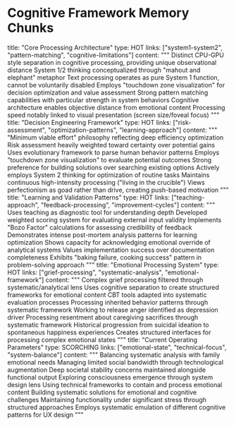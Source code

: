 # Cognitive Framework Memory Chunks

<chunk>
title: "Core Processing Architecture"
type: HOT
links: ["system1-system2", "pattern-matching", "cognitive-limitations"]
content: """
Distinct CPU-GPU style separation in cognitive processing, providing unique observational distance
System 1/2 thinking conceptualized through "mahout and elephant" metaphor
Text processing operates as pure System 1 function, cannot be voluntarily disabled
Employs "touchdown zone visualization" for decision optimization and value assessment
Strong pattern matching capabilities with particular strength in system behaviors
Cognitive architecture enables objective distance from emotional content
Processing speed notably linked to visual presentation (screen size/foveal focus)
"""
</chunk>

<chunk>
title: "Decision Engineering Framework"
type: HOT
links: ["risk-assessment", "optimization-patterns", "learning-approach"]
content: """
"Minimum viable effort" philosophy reflecting deep efficiency optimization
Risk assessment heavily weighted toward certainty over potential gains
Uses evolutionary framework to parse human behavior patterns
Employs "touchdown zone visualization" to evaluate potential outcomes
Strong preference for building solutions over searching existing options
Actively employs System 2 thinking for optimization of routine tasks
Maintains continuous high-intensity processing ("living in the crucible")
Views perfectionism as goad rather than drive, creating push-based motivation
"""
</chunk>

<chunk>
title: "Learning and Validation Patterns"
type: HOT
links: ["teaching-approach", "feedback-processing", "improvement-cycles"]
content: """
Uses teaching as diagnostic tool for understanding depth
Developed weighted scoring system for evaluating external input validity
Implements "Bozo Factor" calculations for assessing credibility of feedback
Demonstrates intense post-mortem analysis patterns for learning optimization
Shows capacity for acknowledging emotional override of analytical systems
Values implementation success over documentation completeness
Exhibits "baking failure, cooking success" pattern in problem-solving approach
"""
</chunk>

<chunk>
title: "Emotional Processing System"
type: HOT
links: ["grief-processing", "systematic-analysis", "emotional-framework"]
content: """
Complex grief processing filtered through systematic/analytical lens
Uses cognitive separation to create structured frameworks for emotional content
CBT tools adapted into systematic evaluation processes
Processing inherited behavior patterns through systematic framework
Working to release anger identified as depression driver
Processing resentment about caregiving sacrifices through systematic framework
Historical progression from suicidal ideation to spontaneous happiness experiences
Creates structured interfaces for processing complex emotional states
"""
</chunk>

<chunk>
title: "Current Operating Parameters"
type: SCORCHING
links: ["emotional-state", "technical-focus", "system-balance"]
content: """
Balancing systematic analysis with family emotional needs
Managing limited social bandwidth through technological augmentation
Deep societal stability concerns maintained alongside functional output
Exploring consciousness emergence through system design lens
Using technical frameworks to contain and process emotional content
Building systematic solutions for emotional and cognitive challenges
Maintaining functionality under significant stress through structured approaches
Employs systematic emulation of different cognitive patterns for UX design
"""
</chunk>
